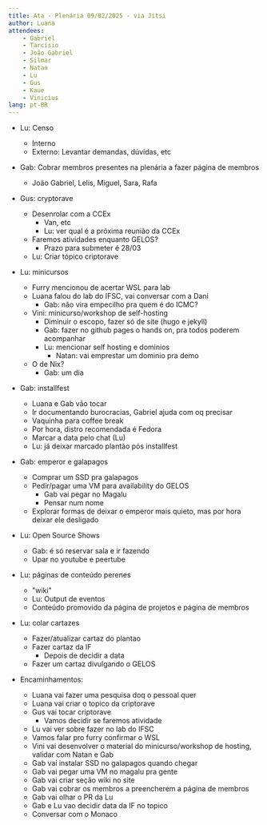 ```yaml
---
title: Ata - Plenária 09/02/2025 - via Jitsi
author: Luana
attendees:
    - Gabriel
    - Tarcísio
    - João Gabriel
    - Silmar
    - Natan
    - Lu
    - Gus
    - Kaue
    - Vinicius
lang: pt-BR
---
```


- Lu: Censo
  - Interno
  - Externo: Levantar demandas, dúvidas, etc
- Gab: Cobrar membros presentes na plenária a fazer página de membros
  - João Gabriel, Lelis, Miguel, Sara, Rafa
- Gus: cryptorave
  - Desenrolar com a CCEx
    - Van, etc
    - Lu: ver qual é a próxima reunião da CCEx
  - Faremos atividades enquanto GELOS?
    - Prazo para submeter é 28/03
  - Lu: Criar tópico criptorave
- Lu: minicursos
  - Furry mencionou de acertar WSL para lab
  - Luana falou do lab do IFSC, vai conversar com a Dani
    - Gab: não vira empecilho pra quem é do ICMC?
  - Vini: minicurso/workshop de self-hosting
    - Diminuir o escopo, fazer só de site (hugo e jekyll)
    - Gab: fazer no github pages o hands on, pra todos poderem acompanhar
    - Lu: mencionar self hosting e dominios
      - Natan: vai emprestar um dominio pra demo
  - O de Nix?
    - Gab: um dia
- Gab: installfest
  - Luana e Gab vão tocar
  - Ir documentando burocracias, Gabriel ajuda com oq precisar
  - Vaquinha para coffee break
  - Por hora, distro recomendada é Fedora
  - Marcar a data pelo chat (Lu)
  - Lu: já deixar marcado plantão pós installfest
- Gab: emperor e galapagos
  - Comprar um SSD pra galapagos
  - Pedir/pagar uma VM para availability do GELOS
    - Gab vai pegar no Magalu
    - Pensar num nome
  - Explorar formas de deixar o emperor mais quieto, mas por hora deixar ele desligado
- Lu: Open Source Shows
  - Gab: é só reservar sala e ir fazendo
  - Upar no youtube e peertube
- Lu: páginas de conteúdo perenes
  - "wiki"
  - Lu: Output de eventos
  - Conteúdo promovido da página de projetos e página de membros
- Lu: colar cartazes
  - Fazer/atualizar cartaz do plantao
  - Fazer cartaz da IF
    - Depois de decidir a data
  - Fazer um cartaz divulgando o GELOS

- Encaminhamentos:
  - Luana vai fazer uma pesquisa doq o pessoal quer
  - Luana vai criar o topico da criptorave
  - Gus vai tocar criptorave
    - Vamos decidir se faremos atividade
  - Lu vai ver sobre fazer no lab do IFSC
  - Vamos falar pro furry confirmar o WSL
  - Vini vai desenvolver o material do minicurso/workshop de hosting, validar com Natan e Gab
  - Gab vai instalar SSD no galapagos quando chegar
  - Gab vai pegar uma VM no magalu pra gente
  - Gab vai criar seção wiki no site
  - Gab vai cobrar os membros a preencherem a página de membros
  - Gab vai olhar o PR da Lu
  - Gab e Lu vao decidir data da IF no topico
  - Conversar com o Monaco
